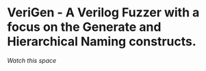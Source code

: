 # VeriGen - A Verilog Fuzzer with a focus on the Generate and Hierarchical Naming constructs.
*Watch this space*

